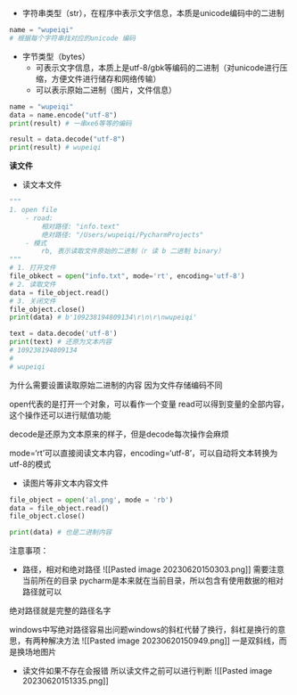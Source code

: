 - 字符串类型（str），在程序中表示文字信息，本质是unicode编码中的二进制
```python
name = "wupeiqi"
# 根据每个字符串找对应的unicode 编码
```
- 字节类型（bytes）
	- 可表示文字信息，本质上是utf-8/gbk等编码的二进制（对unicode进行压缩，方便文件进行储存和网络传输）
	- 可以表示原始二进制（图片，文件信息）
```python
name = "wupeiqi"
data = name.encode("utf-8")
print(result) # 一串xe6等等的编码

result = data.decode("utf-8")
print(result) # wupeiqi
```

**读文件**
- 读文本文件
```python
"""
1. open file
	- road:
		相对路径: "info.text"
		绝对路径: "/Users/wupeiqi/PycharmProjects"
	- 模式
		rb, 表示读取文件原始的二进制（r 读 b 二进制 binary）
"""
# 1. 打开文件
file_obkect = open("info.txt", mode='rt', encoding='utf-8')
# 2. 读取文件
data = file_object.read()
# 3. 关闭文件
file_object.close()
print(data) # b'109238194809134\r\n\r\nwupeiqi'

text = data.decode('utf-8')
print(text) # 还原为文本内容 
# 109238194809134
#
# wupeiqi
```
为什么需要设置读取原始二进制的内容
因为文件存储编码不同

open代表的是打开一个对象，可以看作一个变量
read可以得到变量的全部内容，这个操作还可以进行赋值功能

decode是还原为文本原来的样子，但是decode每次操作会麻烦

mode=‘rt’可以直接阅读文本内容，encoding=‘utf-8’，可以自动将文本转换为utf-8的模式

- 读图片等非文本内容文件
```python
file_object = open('al.png', mode = 'rb')
data = file_object.read()
file_object.close()

print(data) # 也是二进制内容
```



注意事项：
- 路径，相对和绝对路径
![[Pasted image 20230620150303.png]]
需要注意当前所在的目录
pycharm是本来就在当前目录，所以包含有使用数据的相对路径就可以

绝对路径就是完整的路径名字

windows中写绝对路径容易出问题windows的斜杠代替了换行，斜杠是换行的意思，有两种解决方法
![[Pasted image 20230620150949.png]]
一是双斜线，而是换场地图片

- 读文件如果不存在会报错
所以读文件之前可以进行判断
![[Pasted image 20230620151335.png]]
